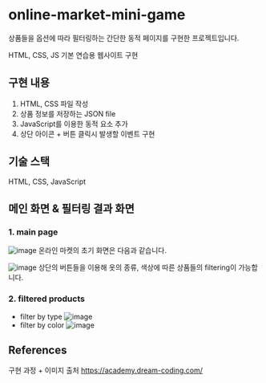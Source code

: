 # online-market-mini-game
상품들을 옵션에 따라 필터링하는 간단한 동적 페이지를 구현한 프로젝트입니다.

HTML, CSS, JS 기본 연습용 웹사이트 구현

## 구현 내용
1. HTML, CSS 파일 작성
2. 상품 정보를 저장하는 JSON file
3. JavaScript를 이용한 동적 요소 추가
4. 상단 아이콘 + 버튼 클릭시 발생할 이벤트 구현

## 기술 스택
HTML, CSS, JavaScript

## 메인 화면 & 필터링 결과 화면
### 1. main page
![image](https://user-images.githubusercontent.com/68600592/182362365-af638ee8-85d0-400f-9f3a-ede5f84898a5.png)
온라인 마켓의 초기 화면은 다음과 같습니다. 

![image](https://user-images.githubusercontent.com/68600592/182364105-cd7b0479-ca18-495d-ab4a-957b5afd6a98.png)
상단의 버튼들을 이용해 옷의 종류, 색상에 따른 상품들의 filtering이 가능합니다. 

### 2. filtered products
- filter by type
![image](https://user-images.githubusercontent.com/68600592/182363160-bf4a1fe8-63ee-4ca6-bc80-230e18878755.png)
- filter by color
![image](https://user-images.githubusercontent.com/68600592/182363334-c5fec81c-8900-4e09-a078-c243855052d2.png)

## References
구현 과정 + 이미지 출처
https://academy.dream-coding.com/
